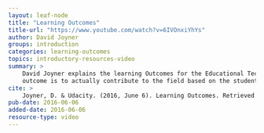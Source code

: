 ```yaml
---
layout: leaf-node
title: "Learning Outcomes"
title-url: "https://www.youtube.com/watch?v=6IVOnxiYhYs"
author: David Joyner
groups: introduction
categories: learning-outcomes
topics: introductory-resources-video
summary: >
    David Joyner explains the learning Outcomes for the Educational Technology course.  The learning
    outcome is to actually contribute to the field based on the student interest.
cite: >
    Joyner, D. & Udacity. (2016, June 6). Learning Outcomes. Retrieved from https://www.youtube.com/watch?v=6IVOnxiYhYs
pub-date: 2016-06-06
added-date: 2016-06-06
resource-type: video
---
```

